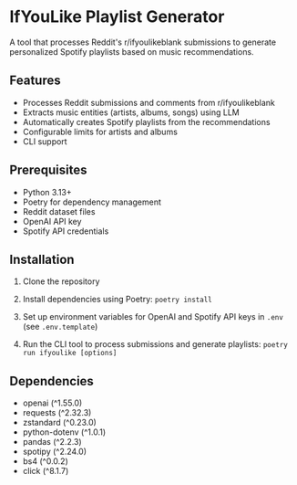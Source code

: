 # IfYouLike Playlist Generator

A tool that processes Reddit's r/ifyoulikeblank submissions to generate personalized Spotify playlists based on music recommendations.

## Features

- Processes Reddit submissions and comments from r/ifyoulikeblank
- Extracts music entities (artists, albums, songs) using LLM
- Automatically creates Spotify playlists from the recommendations
- Configurable limits for artists and albums
- CLI support

## Prerequisites

- Python 3.13+
- Poetry for dependency management
- Reddit dataset files
- OpenAI API key
- Spotify API credentials

## Installation

1. Clone the repository
2. Install dependencies using Poetry: `poetry install`
3. Set up environment variables for OpenAI and Spotify API keys in `.env` (see `.env.template`)

4. Run the CLI tool to process submissions and generate playlists: `poetry run ifyoulike [options]`

## Dependencies

- openai (^1.55.0)
- requests (^2.32.3)
- zstandard (^0.23.0)
- python-dotenv (^1.0.1)
- pandas (^2.2.3)
- spotipy (^2.24.0)
- bs4 (^0.0.2)
- click (^8.1.7)
